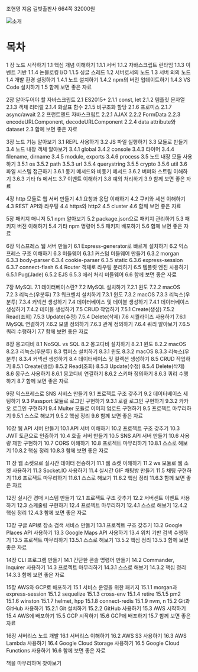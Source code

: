 조현영 지음 길벗출판사 664쪽 32000원

![소개 ](http://image.aladin.co.kr/img/img_content/K422533335_01.jpg)

# 목차
1 장 노드 시작하기 
1.1 핵심 개념 이해하기 
1.1.1 서버 
1.1.2 자바스크립트 런타임 
1.1.3 이벤트 기반
1.1.4 논블로킹 I/O
1.1.5 싱글 스레드 
1.2 서버로서의 노드 
1.3 서버 외의 노드 
1.4 개발 환경 설정하기 
1.4.1 노드 설치하기 
1.4.2 npm의 버전 업데이트하기 
1.4.3 VS Code 설치하기
1.5 함께 보면 좋은 자료 

2장 알아두어야 할 자바스크립트 
2.1 ES2015+ 
2.1.1 const, let 
2.1.2 템플릿 문자열 
2.1.3 객체 리터럴 
2.1.4 화살표 함수
2.1.5 비구조화 할당
2.1.6 프로미스 
2.1.7 async/await 
2.2 프런트엔드 자바스크립트
2.2.1 AJAX 
2.2.2 FormData 
2.2.3 encodeURLComponent, decodeURLComponent 
2.2.4 data attribute와 dataset 
2.3 함께 보면 좋은 자료 

3장 노드 기능 알아보기 
3.1 REPL 사용하기 
3.2 JS 파일 실행하기 
3.3 모듈로 만들기
3.4 노드 내장 객체 알아보기 
3.4.1 global 
3.4.2 console 
3.4.3 타이머 
3.4.4 filename, dirname
3.4.5 module, exports 
3.4.6 process
3.5 노드 내장 모듈 사용하기
3.5.1 os
3.5.2 path 
3.5.3 url 
3.5.4 querystring
3.5.5 crypto
3.5.6 util 
3.6 파일 시스템 접근하기 
3.6.1 동기 메서드와 비동기 메서드 
3.6.2 버퍼와 스트림 이해하기 
3.6.3 기타 fs 메서드 
3.7 이벤트 이해하기 
3.8 예외 처리하기
3.9 함께 보면 좋은 자료 

4장 http 모듈로 웹 서버 만들기
4.1 요청과 응답 이해하기 
4.2 쿠키와 세션 이해하기 
4.3 REST API와 라우팅 
4.4 https와 http2 
4.5 cluster 
4.6 함께 보면 좋은 자료 

5장 패키지 매니저 
5.1 npm 알아보기 
5.2 package.json으로 패키지 관리하기 
5.3 패키지 버전 이해하기 
5.4 기타 npm 명령어 
5.5 패키지 배포하기 
5.6 함께 보면 좋은 자료 

6장 익스프레스 웹 서버 만들기 
6.1 Express-generator로 빠르게 설치하기
6.2 익스프레스 구조 이해하기 
6.3 미들웨어 
6.3.1 커스텀 미들웨어 만들기
6.3.2 morgan 
6.3.3 body-parser
6.3.4 cookie-parser 
6.3.5 static
6.3.6 express-session 
6.3.7 connect-flash 
6.4 Router 객체로 라우팅 분리하기 
6.5 템플릿 엔진 사용하기
6.5.1 Pug(Jade) 
6.5.2 EJS 
6.5.3 에러 처리 미들웨어 
6.6 함께 보면 좋은 자료 

7장 MySQL 
7.1 데이터베이스란? 
7.2 MySQL 설치하기 
7.2.1 윈도 
7.2.2 macOS 
7.2.3 리눅스(우분투) 
7.3 워크벤치 설치하기 
7.3.1 윈도 
7.3.2 macOS 
7.3.3 리눅스(우분투)
7.3.4 커넥션 생성하기 
7.4 데이터베이스 및 테이블 생성하기 
7.4.1 데이터베이스 생성하기 
7.4.2 테이블 생성하기 
7.5 CRUD 작업하기
7.5.1 Create(생성) 
7.5.2 Read(조회) 
7.5.3 Update(수정) 
7.5.4 Delete(삭제)
7.6 시퀄라이즈 사용하기 
7.6.1 MySQL 연결하기
7.6.2 모델 정의하기 
7.6.3 관계 정의하기 
7.6.4 쿼리 알아보기 
7.6.5 쿼리 수행하기
7.7 함께 보면 좋은 자료 

8장 몽고디비 
8.1 NoSQL vs SQL 
8.2 몽고디비 설치하기 
8.2.1 윈도 
8.2.2 macOS 
8.2.3 리눅스(우분투) 
8.3 컴퍼스 설치하기 
8.3.1 윈도 
8.3.2 macOS 
8.3.3 리눅스(우분투) 
8.3.4 커넥션 생성하기
8.4 데이터베이스 및 컬렉션 생성하기
8.5 CRUD 작업하기
8.5.1 Create(생성) 
8.5.2 Read(조회) 
8.5.3 Update(수정) 
8.5.4 Delete(삭제) 
8.6 몽구스 사용하기 
8.6.1 몽고디비 연결하기 
8.6.2 스키마 정의하기 
8.6.3 쿼리 수행하기 
8.7 함께 보면 좋은 자료 

9장 익스프레스로 SNS 서비스 만들기 
9.1 프로젝트 구조 갖추기 
9.2 데이터베이스 세팅하기 
9.3 Passport 모듈로 로그인 구현하기
9.3.1 로컬 로그인 구현하기
9.3.2 카카오 로그인 구현하기 
9.4 Multer 모듈로 이미지 업로드 구현하기
9.5 프로젝트 마무리하기 
9.5.1 스스로 해보기 
9.5.2 핵심 정리 
9.6 함께 보면 좋은 자료 

10장 웹 API 서버 만들기 
10.1 API 서버 이해하기
10.2 프로젝트 구조 갖추기 
10.3 JWT 토큰으로 인증하기
10.4 호출 서버 만들기 
10.5 SNS API 서버 만들기
10.6 사용량 제한 구현하기 
10.7 CORS 이해하기
10.8 프로젝트 마무리하기 
10.8.1 스스로 해보기 
10.8.2 핵심 정리
10.8.3 함께 보면 좋은 자료 

11 장 웹 소켓으로 실시간 데이터 전송하기 
11.1 웹 소켓 이해하기 
11.2 ws 모듈로 웹 소켓 사용하기
11.3 Socket.IO 사용하기 
11.4 실시간 GIF 채팅방 만들기
11.5 채팅 구현하기
11.6 프로젝트 마무리하기 
11.6.1 스스로 해보기 
11.6.2 핵심 정리 
11.6.3 함께 보면 좋은 자료 

12장 실시간 경매 시스템 만들기 
12.1 프로젝트 구조 갖추기 
12.2 서버센트 이벤트 사용하기 
12.3 스케줄링 구현하기 
12.4 프로젝트 마무리하기 
12.4.1 스스로 해보기 
12.4.2 핵심 정리
12.4.3 함께 보면 좋은 자료 

13장 구글 API로 장소 검색 서비스 만들기 
13.1 프로젝트 구조 갖추기
13.2 Google Places API 사용하기
13.3 Google Maps API 사용하기 
13.4 위치 기반 검색 수행하기 
13.5 프로젝트 마무리하기 
13.5.1 스스로 해보기 
13.5.2 핵심 정리 
13.5.3 함께 보면 좋은 자료 

14장 CLI 프로그램 만들기 
14.1 간단한 콘솔 명령어 만들기 
14.2 Commander, Inquirer 사용하기 
14.3 프로젝트 마무리하기 
14.3.1 스스로 해보기 
14.3.2 핵심 정리 
14.3.3 함께 보면 좋은 자료 

15장 AWS와 GCP로 배포하기 
15.1 서비스 운영을 위한 패키지 
15.1.1 morgan과 express-session
15.1.2 sequelize 
15.1.3 cross-env 
15.1.4 retire
15.1.5 pm2 
15.1.6 winston 
15.1.7 helmet, hpp 
15.1.8 connect-redis 
15.1.9 nvm, n 
15.2 Git과 GitHub 사용하기 
15.2.1 Git 설치하기 
15.2.2 GitHub 사용하기 
15.3 AWS 시작하기 
15.4 AWS에 배포하기 
15.5 GCP 시작하기 
15.6 GCP에 배포하기 
15.7 함께 보면 좋은 자료 

16장 서버리스 노드 개발 
16.1 서버리스 이해하기 
16.2 AWS S3 사용하기 
16.3 AWS Lambda 사용하기 
16.4 Google Cloud Storage 사용하기 
16.5 Google Cloud Functions 사용하기
16.6 함께 보면 좋은 자료 

책을 마무리하며 
찾아보기
